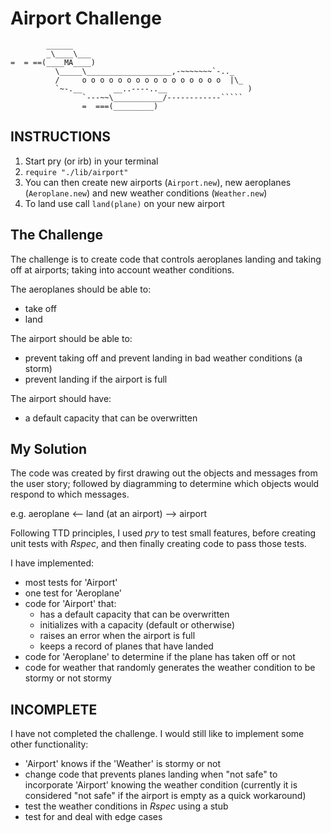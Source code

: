 Airport Challenge
=================

```
        ______
        _\____\___
=  = ==(____MA____)
          \_____\___________________,-~~~~~~~`-.._
          /     o o o o o o o o o o o o o o o o  |\_
          `~-.__       __..----..__                  )
                `---~~\___________/------------`````
                =  ===(_________)

```

INSTRUCTIONS
------------
1. Start pry (or irb) in your terminal
2. `require "./lib/airport"`
3. You can then create new airports (`Airport.new`), new aeroplanes (`Aeroplane.new`) and new weather conditions (`Weather.new`)
4. To land use call `land(plane)` on your new airport

The Challenge
-------------
The challenge is to create code that controls aeroplanes landing and taking off at airports; taking into account weather conditions.

The aeroplanes should be able to:
- take off
- land

The airport should be able to:
- prevent taking off and prevent landing in bad weather conditions (a storm)
- prevent landing if the airport is full

The airport should have:
- a default capacity that can be overwritten


My Solution
-----------
The code was created by first drawing out the objects and messages from the user story; followed by diagramming to determine which objects would respond to which messages.

  e.g.
    aeroplane <-- land (at an airport) --> airport

Following TTD principles, I used *pry* to test small features, before creating unit tests with *Rspec*, and then finally creating code to pass those tests.

I have implemented:
- most tests for 'Airport'
- one test for 'Aeroplane'
- code for 'Airport' that:
  - has a default capacity that can be overwritten
  - initializes with a capacity (default or otherwise)
  - raises an error when the airport is full
  - keeps a record of planes that have landed
- code for 'Aeroplane' to determine if the plane has taken off or not
- code for weather that randomly generates the weather condition to be stormy or not stormy


INCOMPLETE
----------

I have not completed the challenge. I would still like to implement some other functionality:
- 'Airport' knows if the 'Weather' is stormy or not
- change code that prevents planes landing when "not safe" to incorporate 'Airport' knowing the weather condition (currently it is considered "not safe" if the airport is empty as a quick workaround)
- test the weather conditions in *Rspec* using a stub
- test for and deal with edge cases
